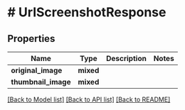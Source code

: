 # # UrlScreenshotResponse

## Properties

Name | Type | Description | Notes
------------ | ------------- | ------------- | -------------
**original_image** | **mixed** |  |
**thumbnail_image** | **mixed** |  |

[[Back to Model list]](../../README.md#models) [[Back to API list]](../../README.md#endpoints) [[Back to README]](../../README.md)
